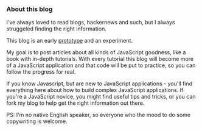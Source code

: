 ### About this blog ###

I've always loved to read blogs, hackernews and such, but I always struggeled finding the right information. 

This blog is an early [prototype](https://github.com/davidvanleeuwen/blog) and an experiment.

My goal is to post articles about all kinds of JavaScript goodness, like a book with in-depth tutorials. With every tutorial this blog will become more of a JavaScript application and that code will be put to practice, so you can follow the progress for real.

If you know Javascript, but are new to JavaScript applications - you'll find everything here about how to build complex JavaScript applications. If you're a JavaScript novice, you might find useful tips and tricks, or you can fork my blog to help get the right information out there.

PS: I'm no native English speaker, so everyone who the mood to do some copywriting is welcome.